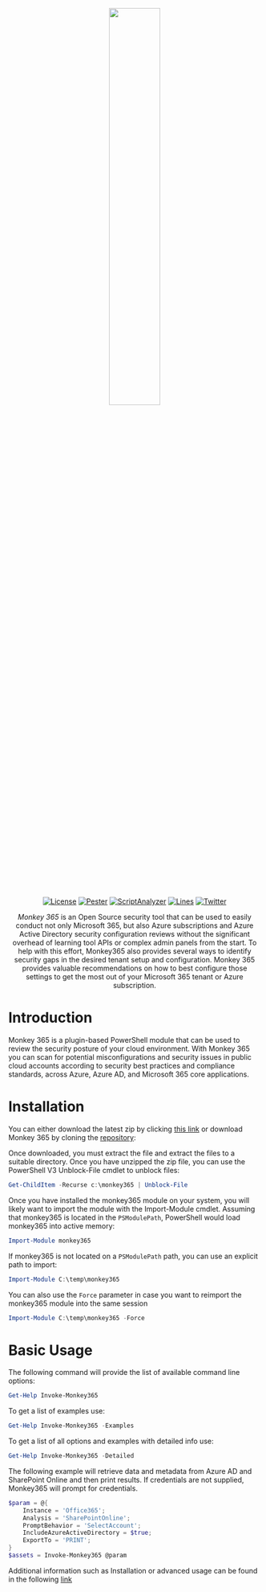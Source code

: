 <p align="center">
  <img src="https://user-images.githubusercontent.com/5271640/181045413-1d17333c-0533-404a-91be-2070ccc6ee29.png" width="45%" height="45%" />
</p>
<p align="center">
  <a href="https://github.com/silverhack/monkey365"><img alt="License" src="https://img.shields.io/github/license/silverhack/monkey365"></a>
  <a href="https://github.com/silverhack/monkey365"><img alt="Pester" src="https://github.com/silverhack/monkey365/actions/workflows/pester.yml/badge.svg"></a>
  <a href="https://github.com/silverhack/monkey365"><img alt="ScriptAnalyzer" src="https://github.com/silverhack/monkey365/actions/workflows/psa.yml/badge.svg"></a>
  <a href="https://github.com/silverhack/monkey365"><img alt="Lines" src="https://img.shields.io/tokei/lines/github/silverhack/monkey365"></a>
  <a href="https://twitter.com/tr1ana"><img alt="Twitter" src="https://img.shields.io/twitter/follow/tr1ana?style=social"></a>
</p>

<p align="center">
  <i>Monkey 365</i> is an Open Source security tool that can be used to easily conduct not only Microsoft 365, but also Azure subscriptions and Azure Active Directory security configuration reviews without the significant overhead of learning tool APIs or complex admin panels from the start. To help with this effort, Monkey365 also provides several ways to identify security gaps in the desired tenant setup and configuration. Monkey 365 provides valuable recommendations on how to best configure those settings to get the most out of your Microsoft 365 tenant or Azure subscription.
</p>

# Introduction

Monkey 365 is a plugin-based PowerShell module that can be used to review the security posture of your cloud environment. With Monkey 365 you can scan for potential misconfigurations and security issues in public cloud accounts according to security best practices and compliance standards, across Azure, Azure AD, and Microsoft 365 core applications.

# Installation

You can either download the latest zip by clicking [this link](https://github.com/silverhack/monkey365/archive/refs/heads/main.zip) or download Monkey 365 by cloning the [repository](https://github.com/silverhack/monkey365.git):

Once downloaded, you must extract the file and extract the files to a suitable directory. Once you have unzipped the zip file, you can use the PowerShell V3 Unblock-File cmdlet to unblock files:

``` powershell
Get-ChildItem -Recurse c:\monkey365 | Unblock-File
```

Once you have installed the monkey365 module on your system, you will likely want to import the module with the Import-Module cmdlet. Assuming that monkey365 is located in the ```PSModulePath```, PowerShell would load monkey365 into active memory:
``` powershell
Import-Module monkey365
```
If monkey365 is not located on a ```PSModulePath``` path, you can use an explicit path to import:
``` powershell
Import-Module C:\temp\monkey365
```
You can also use the ```Force``` parameter in case you want to reimport the monkey365 module into the same session
``` powershell
Import-Module C:\temp\monkey365 -Force
```

# Basic Usage

The following command will provide the list of available command line options:

``` powershell
Get-Help Invoke-Monkey365
```

To get a list of examples use:

``` powershell
Get-Help Invoke-Monkey365 -Examples
```

To get a list of all options and examples with detailed info use:


``` powershell
Get-Help Invoke-Monkey365 -Detailed
```

The following example will retrieve data and metadata from Azure AD and SharePoint Online and then print results. If credentials are not supplied, Monkey365 will prompt for credentials.


``` powershell
$param = @{
    Instance = 'Office365';
    Analysis = 'SharePointOnline';
    PromptBehavior = 'SelectAccount';
    IncludeAzureActiveDirectory = $true;
    ExportTo = 'PRINT';
}
$assets = Invoke-Monkey365 @param
```

Additional information such as Installation or advanced usage can be found in the following [link](https://silverhack.github.io/monkey365/)

